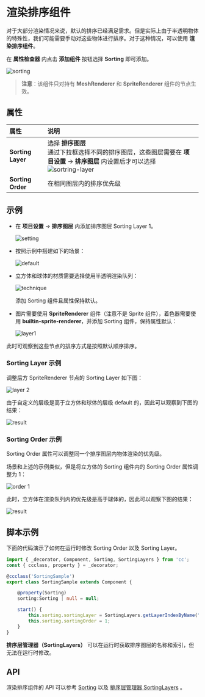 # 渲染排序组件

对于大部分渲染情况来说，默认的排序已经满足需求。但是实际上由于半透明物体的特殊性，我们可能需要手动对这些物体进行排序。对于这种情况，可以使用 **渲染排序组件**。

在 **属性检查器** 内点击 **添加组件** 按钮选择 **Sorting** 即可添加。

![sorting](sorting/sorting.png)

> **注意**：该组件只对持有 **MeshRenderer** 和 **SpriteRenderer** 组件的节点生效。

## 属性

| 属性 | 说明 |
| :-- | :-- |
| **Sorting Layer** | 选择 **排序图层** <br> 通过下拉框选择不同的排序图层，这些图层需要在 **项目设置** -> **排序图层** 内设置后才可以选择 <br> ![sortring-layer](sorting/sorting-layer.png) |
| **Sorting Order** | 在相同图层内的排序优先级 |

## 示例

- 在 **项目设置** -> **排序图层** 内添加排序图层 Sorting Layer 1。

    ![setting](sorting/project-settings.png)

- 按照示例中搭建如下的场景：

    ![default](sorting/default-sort.png)

- 立方体和球体的材质需要选择使用半透明渲染队列：

    ![technique](sorting/tech.png)

    添加 Sorting 组件且属性保持默认。

- 图片需要使用 **SpriteRenderer** 组件（注意不是 Sprite 组件），着色器需要使用 **builtin-sprite-renderer**，并添加 Sorting 组件，保持属性默认：

    ![layer1](sorting/sprite-renderer-layer.png)

此时可观察到这些节点的排序方式是按照默认顺序排序。

### Sorting Layer 示例

调整后方 SpriteRenderer 节点的 Sorting Layer 如下图：

![layer 2](sorting/sorting-layer1.png)

由于自定义的层级是高于立方体和球体的层级 default 的，因此可以观察到下图的结果：

![result](sorting/result-sorting-layer.png)

### Sorting Order 示例

Sorting Order 属性可以调整同一个排序图层内物体渲染的优先级。

场景和上述的示例类似，但是将立方体的 Sorting 组件内的 Sorting Order 属性调整为 1：

![order 1](sorting/sorting-order1.png)

此时，立方体在渲染队列内的优先级是高于球体的，因此可以观察下图的结果：

![result](sorting/sorting-order1-result.png)

## 脚本示例

下面的代码演示了如何在运行时修改 Sorting Order 以及 Sorting Layer。

```ts
import { _decorator, Component, Sorting, SortingLayers } from 'cc';
const { ccclass, property } = _decorator;

@ccclass('SortingSample')
export class SortingSample extends Component {

    @property(Sorting)
    sorting:Sorting | null = null;

    start() {
        this.sorting.sortingLayer = SortingLayers.getLayerIndexByName("Sorting Layer 1");
        this.sorting.sortingOrder = 1;
    }
}
```

**排序层管理器（SortingLayers）** 可以在运行时获取排序图层的名称和索引，但无法在运行时修改。

## API

渲染排序组件的 API 可以参考 [Sorting](__APIDOC__/zh/class/Sorting) 以及 [排序层管理器 SortingLayers](__APIDOC__/zh/class/SortingLayers) 。
